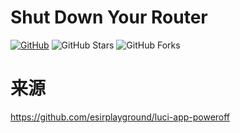 # Shut Down Your Router
[![GitHub](https://img.shields.io/github/license/esirplayground/luci-app-poweroff?label=LICENSE&logo=github&logoColor=%20)](https://github.com/esirplayground/luci-app-poweroff/blob/master/LICENSE)
![GitHub Stars](https://img.shields.io/github/stars/esirplayground/luci-app-poweroff.svg?style=flat&logo=appveyor&label=Stars&logo=github)
![GitHub Forks](https://img.shields.io/github/forks/esirplayground/luci-app-poweroff.svg?style=flat&logo=appveyor&label=Forks&logo=github)

# 来源
https://github.com/esirplayground/luci-app-poweroff
